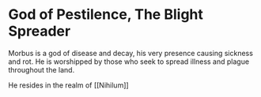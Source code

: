 # God of Pestilence, The Blight Spreader

Morbus is a god of disease and decay, his very presence causing sickness and rot. He is worshipped by those who seek to spread illness and plague throughout the land.

He resides in the realm of [[Nihilum]]